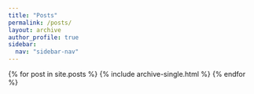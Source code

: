 ```yaml
---
title: "Posts"
permalink: /posts/
layout: archive
author_profile: true
sidebar:
  nav: "sidebar-nav"
---
```


<div class="entries-list">
{% for post in site.posts %}
  {% include archive-single.html %}
{% endfor %}
</div>

